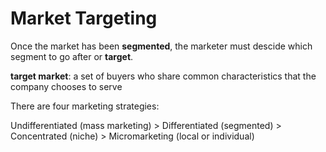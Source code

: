 # Market Targeting
Once the market has been **segmented**, the marketer must descide which segment to go after or **target**.

**target market**: a set of buyers who share common characteristics that the company chooses to serve

There are four marketing strategies:

Undifferentiated (mass marketing) > Differentiated (segmented) > Concentrated (niche) > Micromarketing (local or individual)


